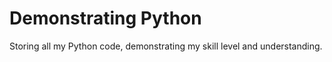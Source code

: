 # Demonstrating Python
 
Storing all my Python code, demonstrating my skill level and understanding.
